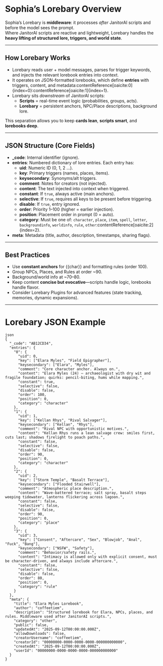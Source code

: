 # Sophia’s Lorebary Overview

Sophia’s Lorebary is **middleware**: it processes *after* JanitorAI scripts and before the model sees the prompt.  
Where JanitorAI scripts are reactive and lightweight, Lorebary handles the **heavy lifting of structured lore, triggers, and world state**.

---

## How Lorebary Works

- Lorebary reads user + model messages, parses for trigger keywords, and injects the relevant lorebook entries into context.  
- It operates on JSON-formatted lorebooks, which define **entries** with triggers, content, and metadata:contentReference[oaicite:0]{index=0}:contentReference[oaicite:1]{index=1}.  
- Lorebary sits *downstream* of JanitorAI scripts:  
  - **Scripts** = real-time event logic (probabilities, groups, acts).  
  - **Lorebary** = persistent anchors, NPC/Place descriptions, background lore.  

This separation allows you to keep **cards lean**, **scripts smart**, and **lorebooks deep**.

---

## JSON Structure (Core Fields)

- **_code**: Internal identifier (ignore).  
- **entries**: Numbered dictionary of lore entries. Each entry has:  
  - **uid**: Numeric ID (0, 1, 2 …).  
  - **key**: Primary triggers (names, places, items).  
  - **keysecondary**: Synonyms/alt triggers.  
  - **comment**: Notes for creators (not injected).  
  - **content**: The text injected into context when triggered.  
  - **constant**: If `true`, always active (main anchors).  
  - **selective**: If `true`, requires all keys to be present before triggering.  
  - **disable**: If `true`, entry ignored.  
  - **order**: Priority 1–100 (higher = earlier injection).  
  - **position**: Placement order in prompt (0 = auto).  
  - **category**: Must be one of: `character`, `place`, `item`, `spell`, `letter`, `backgroundinfo`, `worldinfo`, `rule`, `other`:contentReference[oaicite:2]{index=2}.  
- **meta**: Metadata (title, author, description, timestamps, sharing flags).  

---

## Best Practices
- Use **constant anchors** for {{char}} and formatting rules (order 100).  
- Group NPCs, Places, and Rules at order ~90.  
- Background/world info at ~70–80.  
- Keep content **concise but evocative**—scripts handle logic, lorebooks handle flavor.  
- Consider Lorebary Plugins for advanced features (state tracking, memories, dynamic expansions).  

---

# Lorebary JSON Example
```
json
{
  "_code": "AB12CD34",
  "entries": {
    "0": {
      "uid": 0,
      "key": ["Elara Myles", "Field Epigrapher"],
      "keysecondary": ["Elara", "Myles"],
      "comment": "Core character anchor. Always on.",
      "content": "Elara Myles (24) — archaeologist with dry wit and fragile foundation; quirks: pencil-biting, hums while mapping.",
      "constant": true,
      "selective": false,
      "disable": false,
      "order": 100,
      "position": 0,
      "category": "character"
    },
    "1": {
      "uid": 1,
      "key": ["Kellan Rhys", "Rival Salvager"],
      "keysecondary": ["Kellan", "Rhys"],
      "comment": "Rival NPC with opportunistic motives.",
      "content": "Kellan Rhys runs a lean salvage crew: smiles first, cuts last; shadows firelight to poach paths.",
      "constant": false,
      "selective": false,
      "disable": false,
      "order": 90,
      "position": 0,
      "category": "character"
    },
    "2": {
      "uid": 2,
      "key": ["Storm Temple", "Basalt Terrace"],
      "keysecondary": ["Flooded Stairwell"],
      "comment": "Atmospheric place description.",
      "content": "Wave-battered terrace; salt spray, basalt steps weeping tidewater, lanterns flickering across lagoon.",
      "constant": false,
      "selective": false,
      "disable": false,
      "order": 90,
      "position": 0,
      "category": "place"
    },
    "3": {
      "uid": 3,
      "key": ["Consent", "Aftercare", "Sex", "Blowjob", "Anal", "Fuck", "Bang"],
      "keysecondary": ["NSFW", "Safety"],
      "comment": "Behavior/safety rails.",
      "content": "Intimacy is allowed only with explicit consent, must be character-driven, and always include aftercare.",
      "constant": false,
      "selective": false,
      "disable": false,
      "order": 80,
      "position": 0,
      "category": "rule"
    }
  },
  "meta": {
    "title": "Elara Myles Lorebook",
    "author": "coffeetiem",
    "description": "Structured lorebook for Elara, NPCs, places, and rules. Middleware used after JanitorAI scripts.",
    "category": "other",
    "public": false,
    "updatedAt": "2025-09-12T00:00:00.000Z",
    "allowDownloads": false,
    "creatorUsername": "coffeetiem",
    "creatorId": "00000000-0000-0000-0000-000000000000",
    "createdAt": "2025-09-12T00:00:00.000Z",
    "userId": "00000000-0000-0000-0000-000000000000"
  }
}
```


